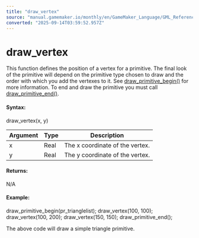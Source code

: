 ```yaml
---
title: "draw_vertex"
source: "manual.gamemaker.io/monthly/en/GameMaker_Language/GML_Reference/Drawing/Primitives/draw_vertex.htm"
converted: "2025-09-14T03:59:52.957Z"
---
```


# draw\_vertex

This function defines the position of a vertex for a primitive. The final look of the primitive will depend on the primitive type chosen to draw and the order with which you add the vertexes to it. See [draw\_primitive\_begin()](draw_primitive_begin.md) for more information. To end and draw the primitive you must call [draw\_primitive\_end()](draw_primitive_end.md).

#### Syntax:

draw\_vertex(x, y)

| Argument | Type | Description |
| --- | --- | --- |
| x | Real | The x coordinate of the vertex. |
| y | Real | The y coordinate of the vertex. |

#### Returns:

N/A

#### Example:

draw\_primitive\_begin(pr\_trianglelist);
draw\_vertex(100, 100);
draw\_vertex(100, 200);
draw\_vertex(150, 150);
draw\_primitive\_end();

The above code will draw a simple triangle primitive.